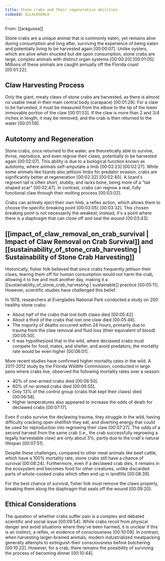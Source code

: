 ```yaml
---
title: Stone crabs and their regenerative abilities
videoId: QiLhLHSbNx4
---
```


From: [[aragusea]] <br/> 

Stone crabs are a unique animal that is commonly eaten, yet remains alive during consumption and long after, surviving the experience of being eaten and potentially living to be harvested again <a class="yt-timestamp" data-t="00:00:07">[00:00:07]</a>. Unlike oysters, which are alive when shucked but die upon consumption, stone crabs are large, complex animals with distinct organ systems <a class="yt-timestamp" data-t="00:00:20">[00:00:20]</a> <a class="yt-timestamp" data-t="00:01:05">[00:01:05]</a>. Millions of these animals are caught annually off the Florida coast <a class="yt-timestamp" data-t="00:01:22">[00:01:22]</a>.

## Claw Harvesting Process

Only the giant, meaty claws of stone crabs are harvested, as there is almost no usable meat in their main central body (carapace) <a class="yt-timestamp" data-t="00:01:29">[00:01:29]</a>. For a claw to be harvested, it must be measured from the elbow to the tip of the lower immovable portion of the claw <a class="yt-timestamp" data-t="00:01:53">[00:01:53]</a>. If the claw is more than 2 and 3/4 inches in length, it may be removed, and the crab is then returned to the water <a class="yt-timestamp" data-t="00:01:59">[00:01:59]</a>.

## Autotomy and Regeneration

Stone crabs, once returned to the water, are theoretically able to survive, thrive, reproduce, and even regrow their claws, potentially to be harvested again <a class="yt-timestamp" data-t="00:02:07">[00:02:07]</a>. This ability is due to a biological function known as autotomy, where animals self-amputate a limb <a class="yt-timestamp" data-t="00:02:23">[00:02:23]</a> <a class="yt-timestamp" data-t="00:02:27">[00:02:27]</a>. While some animals like lizards also jettison limbs for predator evasion, crabs are significantly better at regeneration <a class="yt-timestamp" data-t="00:02:32">[00:02:32]</a> <a class="yt-timestamp" data-t="00:02:40">[00:02:40]</a>. A lizard's regrown tail is often short, stubby, and lacks bone, being more of a "tail shaped scar" <a class="yt-timestamp" data-t="00:02:47">[00:02:47]</a>. In contrast, crabs can regrow a real, fully functional claw through their molting process <a class="yt-timestamp" data-t="00:02:59">[00:03:02]</a>.

Crabs can actively eject their own limb, a reflex action, which allows them to choose the specific breaking point <a class="yt-timestamp" data-t="00:03:05">[00:03:05]</a> <a class="yt-timestamp" data-t="00:03:32">[00:03:32]</a>. This chosen breaking point is not necessarily the weakest; instead, it's a point where there is a diaphragm that can close off and seal the wound <a class="yt-timestamp" data-t="00:03:43">[00:03:43]</a>.

## [[impact_of_claw_removal_on_crab_survival | Impact of Claw Removal on Crab Survival]] and [[sustainability_of_stone_crab_harvesting | Sustainability of Stone Crab Harvesting]]

Historically, fisher folk believed that since crabs frequently jettison their claws, tearing them off for human consumption would not harm the crab, allowing it to live and molt another day, making it a [[sustainability_of_stone_crab_harvesting | sustainable]] practice <a class="yt-timestamp" data-t="00:05:11">[00:05:11]</a>. However, scientific studies have challenged this belief.

In 1978, researchers at Everglades National Park conducted a study on 200 healthy stone crabs:
*   About half of the crabs that lost both claws died <a class="yt-timestamp" data-t="00:05:42">[00:05:42]</a>.
*   About a third of the crabs that lost one claw died <a class="yt-timestamp" data-t="00:05:48">[00:05:48]</a>.
*   The majority of deaths occurred within 24 hours, primarily due to trauma from the claw removal and fluid loss (their equivalent of blood) <a class="yt-timestamp" data-t="00:05:50">[00:05:50]</a>.
*   It was hypothesized that in the wild, where declawed crabs must compete for food, mates, and shelter, and avoid predators, the mortality rate would be even higher <a class="yt-timestamp" data-t="00:06:01">[00:06:01]</a>.

More recent studies have confirmed higher mortality rates in the wild. A 2011-2012 study by the Florida Wildlife Commission, conducted in large pens where crabs live, observed the following mortality rates over a season:
*   40% of one-armed crabs died <a class="yt-timestamp" data-t="00:06:50">[00:06:50]</a>.
*   60% of no-armed crabs died <a class="yt-timestamp" data-t="00:06:55">[00:06:55]</a>.
*   Only 13% of the control group (crabs that kept their claws) died <a class="yt-timestamp" data-t="00:06:58">[00:06:58]</a>.
*   Higher temperatures also appeared to increase the odds of death for declawed crabs <a class="yt-timestamp" data-t="00:07:17">[00:07:17]</a>.

Even if crabs survive the declawing trauma, they struggle in the wild, having difficulty cracking open shellfish they eat, and diverting energy that could be used for reproduction into regrowing their claw <a class="yt-timestamp" data-t="00:07:27">[00:07:27]</a>. The odds of a second harvest from the same crab (i.e., the crab successfully regrowing a legally harvestable claw) are only about 3%, partly due to the crab's natural lifespan <a class="yt-timestamp" data-t="00:07:51">[00:07:51]</a>.

Despite these challenges, compared to other meat animals like beef cattle, which have a 100% mortality rate, stone crabs still have a chance of survival <a class="yt-timestamp" data-t="00:08:24">[00:08:24]</a>. Furthermore, even if a declawed crab dies, it remains in the ecosystem and becomes food for other creatures, unlike discarded parts of whole-cooked crabs which often end up in landfills <a class="yt-timestamp" data-t="00:08:39">[00:08:39]</a>.

For the best chance of survival, fisher folk must remove the claws properly, breaking them along the diaphragm that seals off the wound <a class="yt-timestamp" data-t="00:09:20">[00:09:20]</a>.

## Ethical Considerations

The question of whether crabs suffer pain is a complex and debated scientific and social issue <a class="yt-timestamp" data-t="00:09:54">[00:09:54]</a>. While crabs recoil from physical danger and avoid situations where they've been harmed, it is unclear if this is an instinct, a reflex, or evidence of consciousness <a class="yt-timestamp" data-t="00:10:09">[00:10:09]</a>. In contrast, when harvesting larger-brained animals, modern industrialized meatpacking generally attempts to extinguish their consciousness before butchering <a class="yt-timestamp" data-t="00:10:22">[00:10:22]</a>. However, for a crab, there remains the possibility of surviving the process of becoming dinner <a class="yt-timestamp" data-t="00:10:44">[00:10:44]</a>.